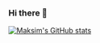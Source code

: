 ### Hi there 👋

<!--
**madzarm/madzarm** is a ✨ _special_ ✨ repository because its `README.md` (this file) appears on your GitHub profile.

Here are some ideas to get you started:

- 🔭 I’m currently working on ...
- 🌱 I’m currently learning ...
- 👯 I’m looking to collaborate on ...
- 🤔 I’m looking for help with ...
- 💬 Ask me about ...
- 📫 How to reach me: ...
- 😄 Pronouns: ...
- ⚡ Fun fact: ...
-->
[![Maksim's GitHub stats](https://github-readme-stats.vercel.app/api?username=madzarm)](https://github.com/anuraghazra/github-readme-stats)
